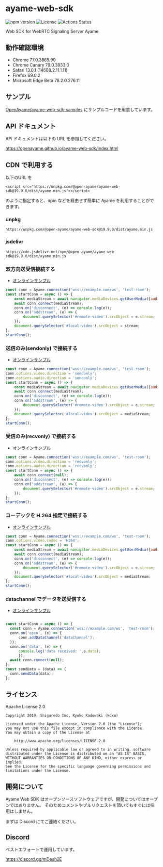 # ayame-web-sdk

[![npm version](https://badge.fury.io/js/%40open-ayame%2Fayame-web-sdk.svg)](https://badge.fury.io/js/%40open-ayame%2Fayame-web-sdk)
[![License](https://img.shields.io/badge/License-Apache%202.0-blue.svg)](https://opensource.org/licenses/Apache-2.0)
[![Actions Status](https://github.com/OpenAyame/ayame-web-sdk/workflows/Lint%20And%20Flow%20Test/badge.svg)](https://github.com/OpenAyame/ayame-web-sdk/actions)

Web SDK for WebRTC Signaling Server Ayame


## 動作確認環境

- Chrome 77.0.3865.90
- Chrome Canary 79.0.3933.0
- Safari 13.0.1 (14608.2.11.1.11)
- Firefox 69.0.2
- Microsoft Edge Beta 78.2.0.276.11

## サンプル

[OpenAyame/ayame-web-sdk-samples](https://github.com/OpenAyame/ayame-web-sdk-samples) にサンプルコードを用意しています。

## API ドキュメント

API ドキュメントは以下の URL を参照してください。

https://openayame.github.io/ayame-web-sdk/index.html

## CDN で利用する

以下のURL を

```
<script src="https://unpkg.com/@open-ayame/ayame-web-sdk@19.9.0/dist/ayame.min.js"></script>
```

のように指定すると、npm などを経由せず簡単に Ayame を利用することができます。

### unpkg

```
https://unpkg.com/@open-ayame/ayame-web-sdk@19.9.0/dist/ayame.min.js
```

### jsdelivr

```
https://cdn.jsdelivr.net/npm/@open-ayame/ayame-web-sdk@19.9.0/dist/ayame.min.js
```

### 双方向送受信接続する

- [オンラインサンプル](https://openayame.github.io/ayame-web-sdk-samples/sendrecv.html)

```javascript
const conn = Ayame.connection('wss://example.com/ws', 'test-room');
const startConn = async () => {
    const mediaStream = await navigator.mediaDevices.getUserMedia({audio: true, video: true});
    await conn.connect(mediaStream);
    conn.on('disconnect', (e) => console.log(e));
    conn.on('addstream', (e) => {
        document.querySelector('#remote-video').srcObject = e.stream;
    });
    document.querySelector('#local-video').srcObject = stream;
};
startConn();
```


### 送信のみ(sendonly) で接続する

- [オンラインサンプル](https://openayame.github.io/ayame-web-sdk-samples/sendonly.html)

```javascript
const conn = Ayame.connection('wss://example.com/ws', 'test-room');
conn.options.video.direction = 'sendonly';
conn.options.audio.direction = 'sendonly';
const startConn = async () => {
    const mediaStream = await navigator.mediaDevices.getUserMedia({audio: true, video: true});
    await conn.connect(mediaStream);
    conn.on('disconnect', (e) => console.log(e));
    conn.on('addstream', (e) => {
        document.querySelector('#remote-video').srcObject = e.stream;
    });
    document.querySelector('#local-video').srcObject = mediaStream;
};
startConn();
```


### 受信のみ(recvonly) で接続する

- [オンラインサンプル](https://openayame.github.io/ayame-web-sdk-samples/recvonly.html)

```javascript
const conn = Ayame.connection('wss://example.com/ws', 'test-room');
conn.options.video.direction = 'recvonly';
conn.options.audio.direction = 'recvonly';
const startConn = async () => {
    await conn.connect(null);
    conn.on('disconnect', (e) => console.log(e));
    conn.on('addstream', (e) => {
        document.querySelector('#remote-video').srcObject = e.stream;
    });
};
startConn();
```

### コーデックを H.264 指定で接続する


- [オンラインサンプル](https://openayame.github.io/ayame-web-sdk-samples/codec.html)

```javascript
const conn = Ayame.connection('wss://example.com/ws', 'test-room');
conn.options.video.codec = 'H264';
const startConn = async () => {
    const mediaStream = await navigator.mediaDevices.getUserMedia({audio: true, video: true});
    await conn.connect(mediaStream);
    conn.on('disconnect', (e) => console.log(e));
    conn.on('addstream', (e) => {
        document.querySelector('#remote-video').srcObject = e.stream;
    });
    document.querySelector('#local-video').srcObject = mediaStream;
};
startConn();
```

### datachannel でデータを送受信する


- [オンラインサンプル](https://openayame.github.io/ayame-web-sdk-samples/datachannel.html)

```javascript

const startConn = async () => {
  const conn = Ayame.connection('wss://example.com/ws', 'test-room');
  conn.on('open', (e) => {
      conn.addDataChannel('dataChannel');
  });
  conn.on('data', (e) => {
      console.log('data received: ',e.data);
      });
  await conn.connect(null);
};
const sendData = (data) => {
  conn.sendData(data);
};
```

## ライセンス

Apache License 2.0

```
Copyright 2019, Shiguredo Inc, Kyoko Kadowaki (kdxu)

Licensed under the Apache License, Version 2.0 (the "License");
you may not use this file except in compliance with the License.
You may obtain a copy of the License at

    http://www.apache.org/licenses/LICENSE-2.0

Unless required by applicable law or agreed to in writing, software
distributed under the License is distributed on an "AS IS" BASIS,
WITHOUT WARRANTIES OR CONDITIONS OF ANY KIND, either express or implied.
See the License for the specific language governing permissions and
limitations under the License.
```

## 開発について

Ayame Web SDK はオープンソースソフトウェアですが、開発についてはオープンではありません。
そのためコメントやプルリクエストを頂いてもすぐには採用はしません。

まずは Discord にてご連絡ください。

## Discord

ベストエフォートで運用しています。

https://discord.gg/mDesh2E

